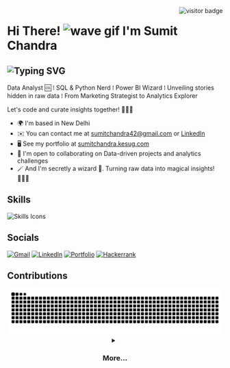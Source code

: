 <img align="right" src="https://visitor-badge.laobi.icu/badge?page_id=5umitchandra" alt="visitor badge">

# Hi There! <img src="https://user-images.githubusercontent.com/18350557/176309783-0785949b-9127-417c-8b55-ab5a4333674e.gif" alt="wave gif" width="30" height="30"> **I'm Sumit Chandra**

![Typing SVG](https://readme-typing-svg.demolab.com?font=Fira+Code&size=20&pause=600&color=808080&vCenter=true&random=false&width=550&height=25&lines=Data+Analyst;Marketing+Strategist;Crafting+data+narratives+with+SQL+and+Python;Transforming+data+into+actionable+insights)
-----------------------------------------


Data Analyst 🆒 ⁞ SQL & Python Nerd ⁞ Power BI Wizard ⁞ Unveiling stories hidden in raw data ⁞ From Marketing Strategist to Analytics Explorer

Let's code and curate insights together! 👨‍💻✨

*   🌍 I'm based in New Delhi
*   ✉️ You can contact me at [sumitchandra42@gmail.com](mailto:sumitchandra42@gmail.com) or [LinkedIn](https://linkedin.com/in/5umit-chandra)
*   🖥️ See my portfolio at [sumitchandra.kesug.com](https://sumitchandra.kesug.com)
*   🤝 I'm open to collaborating on Data-driven projects and analytics challenges
*   🪄 And I'm secretly a wizard 🙂. Turning raw data into magical insights! 🧙‍♂️✨

## Skills

![Skills Icons](https://skillicons.dev/icons?i=mysql,python,wordpress,html,vscode,git)

## Socials

[![Gmail](https://img.shields.io/badge/Gmail-333333?style=for-the-badge&logo=gmail&logoColor=red)](mailto:chandrasumit42@gmail.com)
[![LinkedIn](https://img.shields.io/badge/LinkedIn-0077B5?style=for-the-badge&logo=linkedin&logoColor=white)](https://linkedin.com/in/5umit-chandra)
[![Portfolio](https://img.shields.io/badge/Portfolio-FF5722?style=for-the-badge&logo=todoist&logoColor=white)](https://sumitchandra.kesug.com)
[![Hackerrank](https://img.shields.io/badge/-Hackerrank-2EC866?style=for-the-badge&logo=HackerRank&logoColor=white)](https://hackerrank.com/profile/chandrasumit42)

## Contributions
<picture>
  <source media="(prefers-color-scheme: dark)" srcset="https://raw.githubusercontent.com/5umit-chandra/5umit-chandra/output/github-contribution-grid-snake-dark.svg" />
  <source media="(prefers-color-scheme: light)" srcset="https://raw.githubusercontent.com/5umit-chandra/5umit-chandra/output/github-contribution-grid-snake.svg" />
  <img alt="github-snake" src="https://raw.githubusercontent.com/5umit-chandra/5umit-chandra/output/github-contribution-grid-snake.svg" />
</picture>

<details> <summary align="center"><h3>More...</h3></summary>
  <p align="center">
    <a href="https://github.com/5umit-chandra/Spotify_most.streamed.songs-2023_EDA">
      <img src="https://github-readme-stats.vercel.app/api/pin/?username=5umit-chandra&repo=Spotify_most.streamed.songs-2023_EDA" />
    </a>&nbsp;&nbsp;
    <a href="https://github.com/5umit-chandra/SQL_Spotify_2.Analysis">
      <img src="https://github-readme-stats.vercel.app/api/pin/?username=5umit-chandra&repo=SQL_Spotify_2.Analysis" />
    </a>&nbsp;&nbsp;
     <a href="https://github.com/5umit-chandra/SQL_Spotify_Analysis">
      <img src="https://github-readme-stats.vercel.app/api/pin/?username=5umit-chandra&repo=SQL_Spotify_Analysis" />
    </a>&nbsp;&nbsp;
    <a href="https://github.com/5umit-chandra/E-Commerce_Sales_Dashboard">
      <img src="https://github-readme-stats.vercel.app/api/pin/?username=5umit-chandra&repo=E-Commerce_Sales_Dashboard" />
    </a>&nbsp;&nbsp;
    <a href="https://github.com/5umit-chandra/question_from_HackerRank">
      <img src="https://github-readme-stats.vercel.app/api/pin/?username=5umit-chandra&repo=question_from_HackerRank" />
    </a>&nbsp;&nbsp;
    <a href="https://github.com/5umit-chandra/RFM_Analysis">
      <img src="https://github-readme-stats.vercel.app/api/pin/?username=5umit-chandra&repo=RFM_Analysis" />
    </a>
  </p>
</details>

